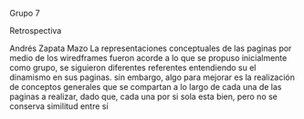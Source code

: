 Grupo 7 

Retrospectiva 

Andrés Zapata Mazo 
La representaciones conceptuales de las paginas por medio de los wiredframes fueron acorde a lo que se propuso inicialmente como grupo, se siguieron diferentes referentes entendiendo su el dinamismo en sus paginas. sin embargo, algo para mejorar es la realización de conceptos generales que se compartan a lo largo de cada una de las paginas a realizar, dado que, cada una por si sola esta bien, pero no se conserva similitud entre sí 



